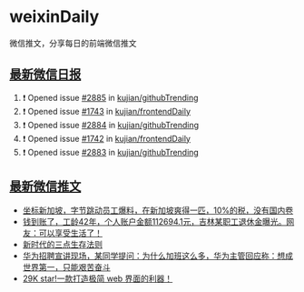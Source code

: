 # weixinDaily
微信推文，分享每日的前端微信推文

## [最新微信日报](https://github.com/kujian/weixinDaily/issues)

<!--START_SECTION:activity-->
1. ❗ Opened issue [#2885](https://github.com/kujian/githubTrending/issues/2885) in [kujian/githubTrending](https://github.com/kujian/githubTrending)
2. ❗ Opened issue [#1743](https://github.com/kujian/frontendDaily/issues/1743) in [kujian/frontendDaily](https://github.com/kujian/frontendDaily)
3. ❗ Opened issue [#2884](https://github.com/kujian/githubTrending/issues/2884) in [kujian/githubTrending](https://github.com/kujian/githubTrending)
4. ❗ Opened issue [#1742](https://github.com/kujian/frontendDaily/issues/1742) in [kujian/frontendDaily](https://github.com/kujian/frontendDaily)
5. ❗ Opened issue [#2883](https://github.com/kujian/githubTrending/issues/2883) in [kujian/githubTrending](https://github.com/kujian/githubTrending)
<!--END_SECTION:activity-->


## [最新微信推文](https://weixin.qdkfweb.cn/)

<!-- BLOG-POST-LIST:START -->
- [坐标新加坡，字节跳动员工爆料，在新加坡爽得一匹，10%的税，没有国内卷](https://weixin.qdkfweb.cn/48602.html)
- [钱到账了，工龄42年，个人账户金额112694.1元，吉林某职工退休金曝光。网友：可以享受生活了！](https://weixin.qdkfweb.cn/48603.html)
- [新时代的三点生存法则](https://weixin.qdkfweb.cn/48597.html)
- [华为招聘宣讲现场，某同学提问：为什么加班这么多，华为主管回应称：想成世界第一，只能艰苦奋斗](https://weixin.qdkfweb.cn/48623.html)
- [29K star!一款打造极简 web 界面的利器！](https://weixin.qdkfweb.cn/48625.html)
<!-- BLOG-POST-LIST:END -->